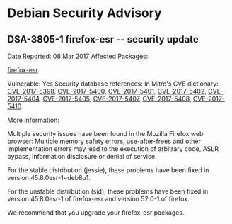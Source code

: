 
Debian Security Advisory
========================


DSA-3805-1 firefox-esr -- security update
-----------------------------------------



Date Reported:
08 Mar 2017
Affected Packages:

[firefox-esr](https://packages.debian.org/src:firefox-esr)

Vulnerable:
Yes
Security database references:
In Mitre's CVE dictionary: [CVE-2017-5398](https://security-tracker.debian.org/tracker/CVE-2017-5398), [CVE-2017-5400](https://security-tracker.debian.org/tracker/CVE-2017-5400), [CVE-2017-5401](https://security-tracker.debian.org/tracker/CVE-2017-5401), [CVE-2017-5402](https://security-tracker.debian.org/tracker/CVE-2017-5402), [CVE-2017-5404](https://security-tracker.debian.org/tracker/CVE-2017-5404), [CVE-2017-5405](https://security-tracker.debian.org/tracker/CVE-2017-5405), [CVE-2017-5407](https://security-tracker.debian.org/tracker/CVE-2017-5407), [CVE-2017-5408](https://security-tracker.debian.org/tracker/CVE-2017-5408), [CVE-2017-5410](https://security-tracker.debian.org/tracker/CVE-2017-5410).  

More information:

Multiple security issues have been found in the Mozilla Firefox web
browser: Multiple memory safety errors, use-after-frees and other
implementation errors may lead to the execution of arbitrary code, ASLR
bypass, information disclosure or denial of service.


For the stable distribution (jessie), these problems have been fixed in
version 45.8.0esr-1~deb8u1.


For the unstable distribution (sid), these problems have been fixed in
version 45.8.0esr-1 of firefox-esr and version 52.0-1 of firefox.


We recommend that you upgrade your firefox-esr packages.





